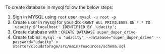 To create database in mysql follow the below steps:
1. Sign in MYSQL using `root` user :`mysql -u root -p`
2. Create user in mysql for your db: `GRANT ALL PRIVILEGES ON *.* TO 'udacity'@'localhost' IDENTIFIED BY 'udacity';`
3. Create database with : `CREATE DATABASE super_duper_drive`
4. Create tables: `mysql -u "udacity" --database="super_duper_drive" --password="udacity" < starter/cloudstorage/src/main/resources/schema.sql`